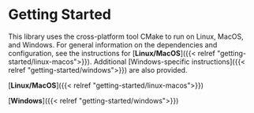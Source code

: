 # Getting Started
This library uses the cross-platform tool CMake to run on Linux, MacOS, and Windows. For general information on the dependencies and configuration, see the instructions for [**Linux/MacOS**]({{< relref "getting-started/linux-macos">}}). Additional [Windows-specific instructions]({{< relref "getting-started/windows">}}) are also provided.

  [**Linux/MacOS**]({{< relref "getting-started/linux-macos">}})

  [**Windows**]({{< relref "getting-started/windows">}})
